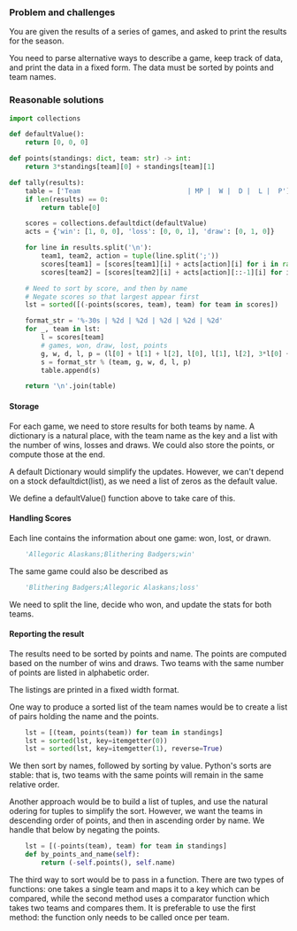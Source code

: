 ### Problem and challenges

You are given the results of a series of games, and
asked to print the results for the season.

You need to parse alternative ways to describe a game,
keep track of data, and print the data in a fixed form.
The data must be sorted by points and team names.

### Reasonable solutions

```python
import collections 

def defaultValue():
    return [0, 0, 0]

def points(standings: dict, team: str) -> int:
    return 3*standings[team][0] + standings[team][1]

def tally(results):
    table = ['Team                           | MP |  W |  D |  L |  P']
    if len(results) == 0:
        return table[0]

    scores = collections.defaultdict(defaultValue)
    acts = {'win': [1, 0, 0], 'loss': [0, 0, 1], 'draw': [0, 1, 0]}

    for line in results.split('\n'):
        team1, team2, action = tuple(line.split(';'))
        scores[team1] = [scores[team1][i] + acts[action][i] for i in range(3)]
        scores[team2] = [scores[team2][i] + acts[action][::-1][i] for i in range(3)]

    # Need to sort by score, and then by name
    # Negate scores so that largest appear first
    lst = sorted([(-points(scores, team), team) for team in scores])

    format_str = '%-30s | %2d | %2d | %2d | %2d | %2d'
    for _, team in lst:
        l = scores[team]
        # games, won, draw, lost, points
        g, w, d, l, p = (l[0] + l[1] + l[2], l[0], l[1], l[2], 3*l[0] + l[1])
        s = format_str % (team, g, w, d, l, p)
        table.append(s)

    return '\n'.join(table)
```

#### Storage

For each game, we need to store results for both teams by name.
A dictionary is a natural place, with the team name as the key
and a list with the number of wins, losses and draws.
We could also store the points, or compute those at the end.

A default Dictionary would simplify the updates.
However, we can't depend on a stock defaultdict(list),
as we need a list of zeros as the default value.

We define a defaultValue() function above to take care of this.

#### Handling Scores

Each line contains the information about one game:
won, lost, or drawn.

```python
    'Allegoric Alaskans;Blithering Badgers;win'
```

The same game could also be described as 

```python
    'Blithering Badgers;Allegoric Alaskans;loss'
```

We need to split the line, decide who won, 
and update the stats for both teams.

#### Reporting the result

The results need to be sorted by points and name.
The points are computed based on the number of wins and draws.
Two teams with the same number of points are listed in 
alphabetic order.

The listings are printed in a fixed width format.

One way to produce a sorted list of the team names would
be to create a list of pairs holding the name and the points.

```python
    lst = [(team, points(team)) for team in standings]
    lst = sorted(lst, key=itemgetter(0))
    lst = sorted(lst, key=itemgetter(1), reverse=True)
```

We then sort by names, followed by sorting by value.
Python's sorts are stable: that is, two teams with
the same points will remain in the same relative order.

Another approach would be to build a list of tuples,
and use the natural odering for tuples to simplify the sort.
However, we want the teams in descending order of points,
and then in ascending order by name.
We handle that below by negating the points.

```python
    lst = [(-points(team), team) for team in standings]
    def by_points_and_name(self):
        return (-self.points(), self.name)
```

The third way to sort would be to pass in a function.
There are two types of functions: one takes a single team
and maps it to a key which can be compared,
while the second method uses a comparator function which
takes two teams and compares them.
It is preferable to use the first method: the function
only needs to be called once per team.
